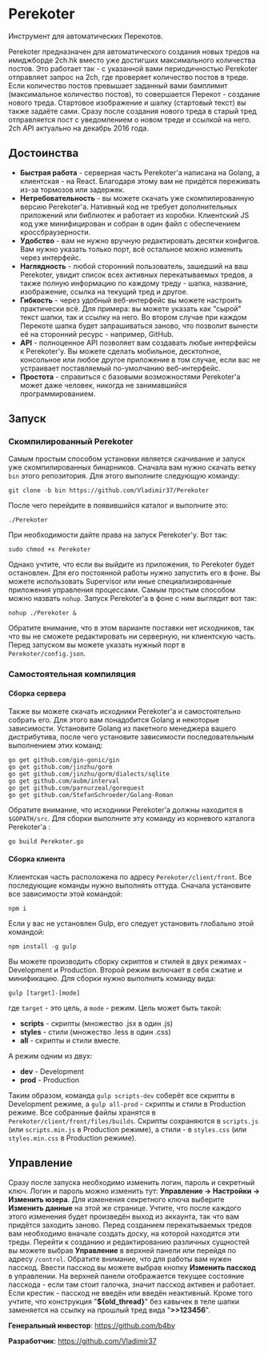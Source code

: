 # Perekoter
Инструмент для автоматических Перекотов.

Perekoter предназначен для автоматического создания новых тредов на имиджборде 2ch.hk вместо уже достигших максимального количества постов. Это работает так - с указанной вами периодичностью Perekoter отправляет запрос на 2ch, где проверяет количество постов в треде. Если количество постов превышает заданный вами бамплимит (максимальное количество постов), то совершается Перекот - создание нового треда. Стартовое изображение и шапку (стартовый текст) вы также задаёте сами. Сразу после создания нового треда в старый тред отправляется пост с уведомлением о новом треде и ссылкой на него.
2ch API актуально на декабрь 2016 года.

## Достоинства
- **Быстрая работа** - серверная часть Perekoter'а написана на Golang, а клиентская - на React. Благодаря этому вам не придётся переживать из-за тормозов или задержек.
- **Нетребовательность** - вы можете скачать уже скомпилированную версию Perekoter'a. Нативный код не требует дополнительных приложений или библиотек и работает из коробки. Клиентский JS код уже минифицирован и собран в один файл с обеспечением кроссбраузерности.
- **Удобство** - вам не нужно вручную редактировать десятки конфигов. Вам нужно указать только порт, всё остальное можно изменить через интерфейс.
- **Наглядность** - любой сторонний пользователь, зашедший на ваш Perekoter, увидит список всех активных перекатываемых тредов, а также полную информацию по каждому треду - шапка, название, изображение, ссылка на текущий тред и другое.
- **Гибкость** - через удобный веб-интерфейс вы можете настроить практически всё. Для примера: вы можете указать как "сырой" текст шапки, так и ссылку на него. Во втором случае при каждом Перекоте шапка будет запрашиваться заново, что позволит вынести её на сторонний ресурс - например, GitHub.
- **API** - полноценное API позволяет вам создавать любые интерфейсы к Perekoter'у. Вы можете сделать мобильное, десктопное, консольное или любое другое приложение в том случае, если вас не устраивает поставляемый по-умолчанию веб-интерфейс.
- **Простота** - справиться с базовыми возможностями Perekoter'a может даже человек, никогда не занимавшийся программированием.

## Запуск
### Скомпилированный Perekoter
Самым простым способом установки является скачивание и запуск уже скомпилированных бинарников. Сначала вам нужно скачать ветку `bin` этого репозитория. Для этого выполните следующую команду:

```
git clone -b bin https://github.com/Vladimir37/Perekoter
```

После чего перейдите в появившийся каталог и выполните это:

```
./Perekoter
```

При необходимости дайте права на запуск Perekoter'у. Вот так:

```
sudo chmod +x Perekoter
```

Однако учтите, что если вы выйдите из приложения, то Perekoter будет остановлен. Для его постоянной работы нужно запустить его в фоне. Вы можете использовать Supervisor или иные специализированные приложения управления процессами. Самым простым способом можно назвать `nohup`. Запуск Perekoter'а в фоне с ним выглядит вот так:

```
nohup ./Perekoter &
```

Обратите внимание, что в этом варианте поставки нет исходников, так что вы не сможете редактировать ни серверную, ни клиентскую часть. Перед запуском вы можете указать нужный порт в `Perekoter/config.json`.

### Самостоятельная компиляция
#### Сборка сервера
Также вы можете скачать исходники Perekoter'а и самостоятельно собрать его. Для этого вам понадобится Golang и некоторые зависимости. Установите Golang из пакетного менеджера вашего дистрибутива, после чего установите зависимости последовательным выполнением этих команд:

```
go get github.com/gin-gonic/gin
go get github.com/jinzhu/gorm
go get github.com/jinzhu/gorm/dialects/sqlite
go get github.com/aubm/interval
go get github.com/parnurzeal/gorequest
go get github.com/StefanSchroeder/Golang-Roman
```

Обратите внимание, что исходники Perekoter'а должны находится в `$GOPATH/src`. Для сборки выполните эту команду из корневого каталога Perekoter'а :

```
go build Perekoter.go
```

#### Сборка клиента
Клиентская часть расположена по адресу `Perekoter/client/front`. Все последующие команды нужно выполнять оттуда. Сначала установите все зависимости этой командой:

```
npm i
```

Если у вас не установлен Gulp, его следует установить глобально этой командой:

```
npm install -g gulp
```

Вы можете производить сборку скриптов и стилей в двух режимах - Development и Production. Второй режим включает в себя сжатие и минификацию. Для сборки нужно выполнить команду вида:

```
gulp [target]-[mode]
```

где `target` - это цель, а `mode` - режим. Цель может быть такой:

- **scripts** - скрипты (множество .jsx в один .js)
- **styles** - стили (множество .less в один .css)
- **all** - скрипты и стили вместе.

А режим одним из двух:

- **dev** - Development
- **prod** - Production

Таким образом, команда `gulp scripts-dev` соберёт все скрипты в Development режиме, а `gulp all-prod` - скрипты и стили в Production режиме. Все собранные файлы хранятся в `Perekoter/client/front/files/builds`. Скрипты сохраняются в `scripts.js` (или `scripts.min.js` в Production режиме), а стили - в `styles.css` (или `styles.min.css` в Production режиме).

## Управление
Сразу после запуска необходимо изменить логин, пароль и секретный ключ. Логин и пароль можно изменить тут: **Управление -> Настройки -> Изменить юзера**. Для изменения секретного ключа выберите **Изменить данные** на этой же странице. Учтите, что после каждого этого изменения будет произведён выход из аккаунта, так что вам придётся заходить заново. Перед созданием перекатываемых тредов вам необходимо вначале создать доску, на которой находятся эти треды. Перейти к созданию и редактированию различных сущностей вы можете выбрав **Управление** в верхней панели или перейдя по адресу `/control`. Обратите внимание, что для работы вам нужен пасскод. Ввести пасскод вы можете выбрав кнопку **Изменить пасскод** в управлении. На верхней панели отображается текущее состояние пасскода - если там стоит галочка, значит пасскод активен и работает. Если крестик - пасскод не введён или введён неактивный. Кроме того учтите, что конструкция "**${old_thread}**" без кавычек в теле шапки заменяется на ссылку на прошлый тред вида "**>>123456**".

**Генеральный инвестор**: https://github.com/b4by

**Разработчик**: https://github.com/Vladimir37
